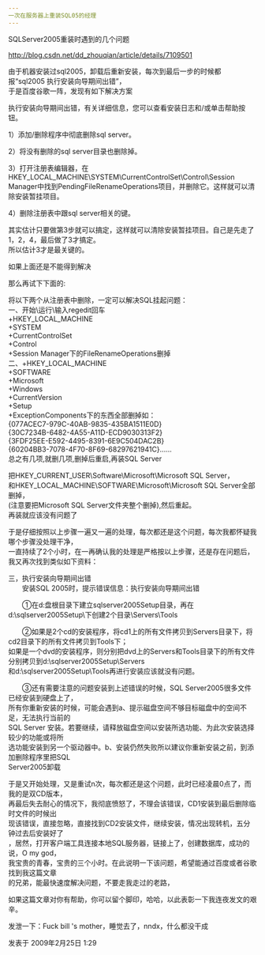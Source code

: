 ```yaml
---
一次在服务器上重装SQL05的经理  
---
```

SQLServer2005重装时遇到的几个问题  
  
http://blog.csdn.net/dd_zhouqian/article/details/7109501  
  
由于机器安装过sql2005，卸载后重新安装，每次到最后一步的时候都报“sql2005 执行安装向导期间出错”，  
于是百度谷歌一阵，发现有如下解决方案  
  
执行安装向导期间出错，有关详细信息，您可以查看安装日志和/或单击帮助按钮。  
  
1）添加/删除程序中彻底删除sql server。  
  
2）将没有删除的sql server目录也删除掉。  
  
3）打开注册表编辑器，在HKEY_LOCAL_MACHINE\SYSTEM\CurrentControlSet\Control\Session Manager中找到PendingFileRenameOperations项目，并删除它。这样就可以清除安装暂挂项目。  
  
4）删除注册表中跟sql server相关的键。  
  
其实估计只要做第3步就可以搞定，这样就可以清除安装暂挂项目。自己是先走了1，2，4，最后做了3才搞定。  
所以估计3才是最关键的。  
  
如果上面还是不能得到解决  
  
那么再试下下面的:  
  
将以下两个从注册表中删除，一定可以解决SQL挂起问题：  
一、开始\运行\输入regedit回车  
+HKEY_LOCAL_MACHINE  
+SYSTEM  
+CurrentControlSet  
+Control  
+Session Manager下的FileRenameOperations删掉  
二、+HKEY_LOCAL_MACHINE  
+SOFTWARE  
+Microsoft  
+Windows  
+CurrentVersion  
+Setup  
+ExceptionComponents下的东西全部删掉如：  
{077ACEC7-979C-40AB-9835-435BA1511E0D}  
{30C7234B-6482-4A55-A11D-ECD9030313F2}  
{3FDF25EE-E592-4495-8391-6E9C504DAC2B}  
{60204BB3-7078-4F70-8F69-68297621941C}......  
总之有几项,就删几项,删掉后重启,再装SQL Server  
  
把HKEY_CURRENT_USER\Software\Microsoft\Microsoft SQL Server，  
和HKEY_LOCAL_MACHINE\SOFTWARE\Microsoft\Microsoft SQL Server全部删掉，  
(注意要把Microsoft SQL Server文件夹整个删掉),然后重起。  
再装就应该没有问题了  
  
于是仔细按照以上步骤一遍又一遍的处理，每次都还是这个问题，每次我都怀疑我哪个步骤没处理干净，  
一直持续了2个小时，在一再确认我的处理是严格按以上步骤，还是存在问题后，我又再次找到类似如下资料：  
  
三，执行安装向导期间出错  
　　安装SQL 2005时，提示错误信息：执行安装向导期间出错  
  
　　①在d:盘根目录下建立sqlserver2005Setup目录，再在d:\sqlserver2005Setup\下创建2个目录\Servers\Tools  
  
　　②如果是2个cd的安装程序，将cd1上的所有文件拷贝到Servers目录下，将cd2目录下的所有文件拷贝到Tools下；  
  如果是一个dvd的安装程序，则分别把dvd上的Servers和Tools目录下的所有文件分别拷贝到d:\sqlserver2005Setup\Servers  
  和d:\sqlserver2005Setup\Tools再进行安装应该就没有问题。  
  
　　③还有需要注意的问题安装到上述错误的时候，SQL Server2005很多文件已经安装到硬盘上了，  
所有你重新安装的时候，可能会遇到a、提示磁盘空间不够目标磁盘中的空间不足，无法执行当前的   
SQL Server 安装。若要继续，请释放磁盘空间以安装所选功能、为此次安装选择较少的功能或将所  
选功能安装到另一个驱动器中。b、安装仍然失败所以建议你重新安装之前，到添加删除程序里把SQL  
 Server2005卸载  
  
于是又开始处理，又是重试n次，每次都还是这个问题，此时已经凌晨0点了，而我的是双CD版本，  
再最后失去耐心的情况下，我彻底愤怒了，不理会该错误，CD1安装到最后删除临时文件的时候出  
现该错误，直接忽略，直接找到CD2安装文件，继续安装，情况出现转机，五分钟过去后安装好了  
，居然，打开客户端工具连接本地SQL服务器，链接上了，创建数据库，成功的说，O my god，  
我宝贵的青春，宝贵的三个小时。在此说明一下该问题，希望能通过百度或者谷歌找到我这篇文章  
的兄弟，能最快速度解决问题，不要走我走过的老路，  
  
如果这篇文章对你有帮助，你可以留个脚印，哈哈，以此表彰一下我连夜发文的艰辛。  
  
发泄一下：Fuck bill 's mother，睡觉去了，nndx，什么都没干成  
  
发表于 2009年2月25日 1:29  

